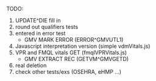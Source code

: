 TODO:
  1. UPDATE^DIE fill in 
  2. round out qualifiers tests
  3. entered in error test
     * GMV MARK ERROR (ERROR^GMVUTL1)
  4. Javascript interpretation version (simple vdmVitals.js)
  5. VPR and FMQL vitals GET (fmqlVPRVitals.js)
     * GMV EXTRACT REC (GETVM^GMVGETD)
  6. real deletion
  7. check other tests/exs (OSEHRA, eHMP ...)
